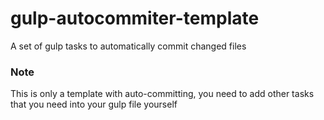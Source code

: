 # gulp-autocommiter-template

A set of gulp tasks to automatically commit changed files

### **Note**
This is only a template with auto-committing, you need to add other tasks that you need into your gulp file yourself